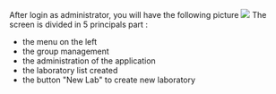 After login as administrator, you will have the following picture
<img src="/images/first-lab/General-View.png"/>
The screen is divided in 5 principals part :

* the menu on the left
* the group management
* the administration of the application
* the laboratory list created
* the button "New Lab" to create new laboratory
